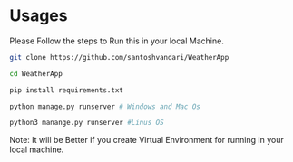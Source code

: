 # Usages
Please Follow the steps to Run this in your local Machine.
```bash 
git clone https://github.com/santoshvandari/WeatherApp

cd WeatherApp

pip install requirements.txt

python manage.py runserver # Windows and Mac Os

python3 manange.py runserver #Linus OS
```

Note: It will be Better if you create Virtual Environment for running in your local machine.